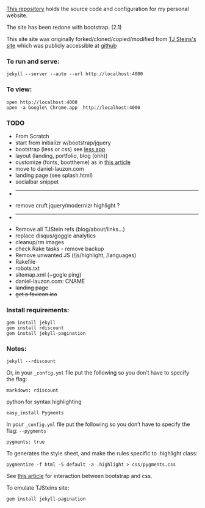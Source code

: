 [This repository](https://github.com/daneroo/daneroo.github.com) holds the source code and configuration for my personal website.

The site has been redone with bootstrap. (2.1)

This site site was originally forked/cloned/copied/modified from [TJ Steins's site](http://tjstein.com/) which was publicly accessible at [github](https://github.com/bummercloud/tjstein.com)

### To run and serve:

    jekyll --server --auto --url http://localhost:4000

### To view:

    open http://localhost:4000
    open -a Google\ Chrome.app  http://localhost:4000

### TODO

* From Scratch
* start from initializr w/bootstrap/jquery
* bootstrap (less or css) see [less.app](http://incident57.com/less/)
* layout (landing, portfolio, blog (ohh))
* customize (fonts, boottheme) as in [this article](http://antjanus.com/blog/web-design-tips/user-interface-usability/customize-twitter-bootstrap-into-themes/)
* move to daniel-lauzon.com
* landing page (see splash.html)
* socialbar snippet
* ------------------
* remove cruft jquery/modernizr highlight ?
* ----------------
*   Remove all TJStein refs (blog/about/links...)
*   replace disqus/goggle analytics
*   cleanup/rm images
*   check Rake tasks - remove backup
*   Remove unwanted JS (/js/highlight, /languages)
*   Rakefile
*   robots.txt
*   sitemap.xml (+gogle ping)
*   daniel-lauzon.com: CNAME
*   <strike>landing page</strike>
*   <strike>get a favicon.ico</strike>

### Install requirements:

    gem install jekyll
    gem install rdiscount
    gem install jekyll-pagination

### Notes:

    jekyll --rdiscount

Or, in your `_config.yml` file put the following so you don’t have to specify the flag:

    markdown: rdiscount

python for syntax highlighting

    easy_install Pygments

In your `_config.yml` file put the following so you don’t have to specify the flag: `--pygments`

    pygments: true

To generates the style sheet, and make the rules specific to .highlight class:

    pygmentize -f html -S default -a .highlight > css/pygments.css
    
See [this article](http://www.stehem.net/2012/02/14/how-to-get-pygments-to-work-with-jekyll.html) for interaction between bootstrap and css.



To emulate TJSteins site:

    gem install jekyll-pagination
    